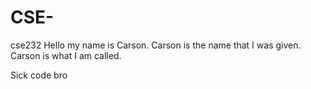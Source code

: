 # CSE-
cse232
Hello my name is Carson. Carson is the name that I was given. Carson is what I am called. 

Sick code bro
